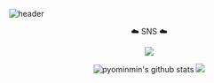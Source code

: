 ![header](https://capsule-render.vercel.app/api?type=Transparent&color=auto&height=300&section=header&text=Welcome&fontAlignY=45&fontSize=90&desc=PyoMin's%20GitHub%20profile)
 


 <div align="center">
 

 
 ☁️ SNS ☁️

 
 <a href="https://www.instagram.com/myopingu_/" target="_blank"><img src="https://img.shields.io/badge/instagram-E4405F?style=flat-square&logo=instagram&logoColor=white"/></a>


![pyominmin's github stats](https://github-readme-stats.vercel.app/api?username=pyominmin&show_icons=true) <img src="http://mazandi.herokuapp.com/api?handle={pyominmin}&theme=cold"/>
 

</div>
